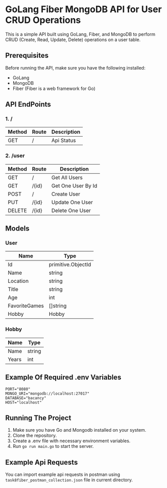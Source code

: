 # GoLang Fiber MongoDB API for User CRUD Operations

This is a simple API built using GoLang, Fiber, and MongoDB to perform CRUD (Create, Read, Update, Delete) operations on a user table.

## Prerequisites
Before running the API, make sure you have the following installed:

- GoLang
- MongoDB
- Fiber (Fiber is a web framework for Go)

## API EndPoints

### 1. /
| Method    | Route     | Description |
| ----------| --------- | ----------- |
| GET       | /         | Api Status  |

### 2. /user
| Method    | Route| Description       |
| ----------| -----| ----------------- |
| GET       | /    | Get All Users     |
| GET       | /{id}| Get One User By Id|
| POST      | /    | Create User       | 
| PUT       | /{id}| Update One User   | 
| DELETE    | /{id}| Delete One User   | 

## Models

### User

| Name      | Type |
| ----------| -----|
| Id        | primitive.ObjectId  |
| Name      | string |
| Location  | string   | 
| Title     | string| 
| Age       | int| 
| FavoriteGames | []string | 
| Hobby     | Hobby| 


### Hobby

| Name      | Type |
| ----------| -----|
| Name      | string|
| Years     | int |

## Example Of Required .env Variables 

```
PORT="8080"
MONGO_URI="mongodb://localhost:27017"
DATABASE="bacancy"
HOST="localhost"
```

## Running The Project

1. Make sure you have Go and Mongodb installed on your system.
2. Clone the repository.
3. Create a .env file with necessary environment variables.
4. Run `go run main.go` to start the server.

## Example Api Requests

You can import example api requests in postman using `task8fiber_postman_collection.json` file in current directory.
